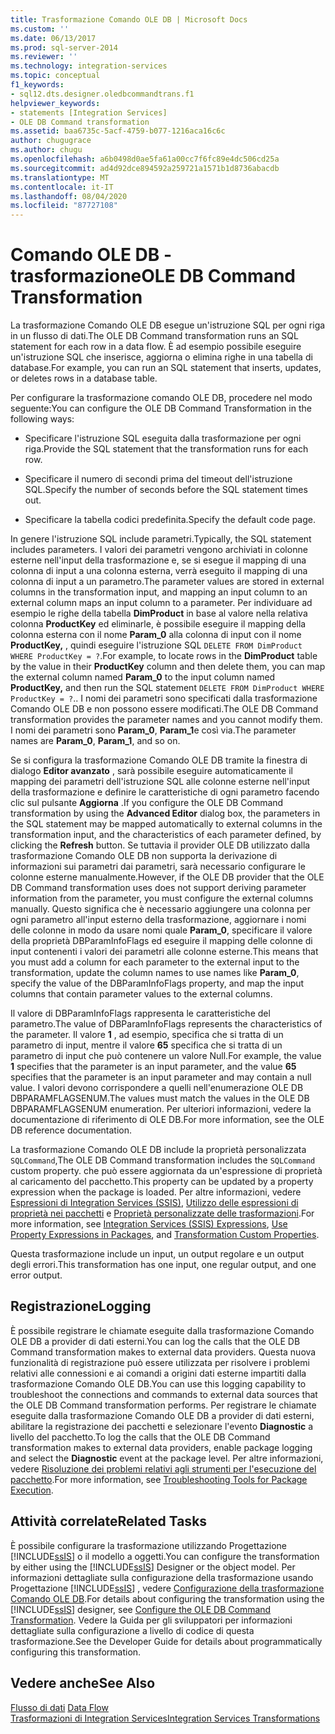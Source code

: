 ```yaml
---
title: Trasformazione Comando OLE DB | Microsoft Docs
ms.custom: ''
ms.date: 06/13/2017
ms.prod: sql-server-2014
ms.reviewer: ''
ms.technology: integration-services
ms.topic: conceptual
f1_keywords:
- sql12.dts.designer.oledbcommandtrans.f1
helpviewer_keywords:
- statements [Integration Services]
- OLE DB Command transformation
ms.assetid: baa6735c-5acf-4759-b077-1216aca16c6c
author: chugugrace
ms.author: chugu
ms.openlocfilehash: a6b0498d0ae5fa61a00cc7f6fc89e4dc506cd25a
ms.sourcegitcommit: ad4d92dce894592a259721a1571b1d8736abacdb
ms.translationtype: MT
ms.contentlocale: it-IT
ms.lasthandoff: 08/04/2020
ms.locfileid: "87727108"
---
```

# <a name="ole-db-command-transformation"></a><span data-ttu-id="2a35e-102">Comando OLE DB - trasformazione</span><span class="sxs-lookup"><span data-stu-id="2a35e-102">OLE DB Command Transformation</span></span>
  <span data-ttu-id="2a35e-103">La trasformazione Comando OLE DB esegue un'istruzione SQL per ogni riga in un flusso di dati.</span><span class="sxs-lookup"><span data-stu-id="2a35e-103">The OLE DB Command transformation runs an SQL statement for each row in a data flow.</span></span> <span data-ttu-id="2a35e-104">È ad esempio possibile eseguire un'istruzione SQL che inserisce, aggiorna o elimina righe in una tabella di database.</span><span class="sxs-lookup"><span data-stu-id="2a35e-104">For example, you can run an SQL statement that inserts, updates, or deletes rows in a database table.</span></span>  
  
 <span data-ttu-id="2a35e-105">Per configurare la trasformazione comando OLE DB, procedere nel modo seguente:</span><span class="sxs-lookup"><span data-stu-id="2a35e-105">You can configure the OLE DB Command Transformation in the following ways:</span></span>  
  
-   <span data-ttu-id="2a35e-106">Specificare l'istruzione SQL eseguita dalla trasformazione per ogni riga.</span><span class="sxs-lookup"><span data-stu-id="2a35e-106">Provide the SQL statement that the transformation runs for each row.</span></span>  
  
-   <span data-ttu-id="2a35e-107">Specificare il numero di secondi prima del timeout dell'istruzione SQL.</span><span class="sxs-lookup"><span data-stu-id="2a35e-107">Specify the number of seconds before the SQL statement times out.</span></span>  
  
-   <span data-ttu-id="2a35e-108">Specificare la tabella codici predefinita.</span><span class="sxs-lookup"><span data-stu-id="2a35e-108">Specify the default code page.</span></span>  
  
 <span data-ttu-id="2a35e-109">In genere l'istruzione SQL include parametri.</span><span class="sxs-lookup"><span data-stu-id="2a35e-109">Typically, the SQL statement includes parameters.</span></span> <span data-ttu-id="2a35e-110">I valori dei parametri vengono archiviati in colonne esterne nell'input della trasformazione e, se si esegue il mapping di una colonna di input a una colonna esterna, verrà eseguito il mapping di una colonna di input a un parametro.</span><span class="sxs-lookup"><span data-stu-id="2a35e-110">The parameter values are stored in external columns in the transformation input, and mapping an input column to an external column maps an input column to a parameter.</span></span> <span data-ttu-id="2a35e-111">Per individuare ad esempio le righe della tabella **DimProduct** in base al valore nella relativa colonna **ProductKey** ed eliminarle, è possibile eseguire il mapping della colonna esterna con il nome **Param_0** alla colonna di input con il nome **ProductKey,** , quindi eseguire l'istruzione SQL `DELETE FROM DimProduct WHERE ProductKey = ?`.</span><span class="sxs-lookup"><span data-stu-id="2a35e-111">For example, to locate rows in the **DimProduct** table by the value in their **ProductKey** column and then delete them, you can map the external column named **Param_0** to the input column named **ProductKey,** and then run the SQL statement `DELETE FROM DimProduct WHERE ProductKey = ?`..</span></span> <span data-ttu-id="2a35e-112">I nomi dei parametri sono specificati dalla trasformazione Comando OLE DB e non possono essere modificati.</span><span class="sxs-lookup"><span data-stu-id="2a35e-112">The OLE DB Command transformation provides the parameter names and you cannot modify them.</span></span> <span data-ttu-id="2a35e-113">I nomi dei parametri sono **Param_0**, **Param_1**e così via.</span><span class="sxs-lookup"><span data-stu-id="2a35e-113">The parameter names are **Param_0**, **Param_1**, and so on.</span></span>  
  
 <span data-ttu-id="2a35e-114">Se si configura la trasformazione Comando OLE DB tramite la finestra di dialogo **Editor avanzato** , sarà possibile eseguire automaticamente il mapping dei parametri dell'istruzione SQL alle colonne esterne nell'input della trasformazione e definire le caratteristiche di ogni parametro facendo clic sul pulsante **Aggiorna** .</span><span class="sxs-lookup"><span data-stu-id="2a35e-114">If you configure the OLE DB Command transformation by using the **Advanced Editor** dialog box, the parameters in the SQL statement may be mapped automatically to external columns in the transformation input, and the characteristics of each parameter defined, by clicking the **Refresh** button.</span></span> <span data-ttu-id="2a35e-115">Se tuttavia il provider OLE DB utilizzato dalla trasformazione Comando OLE DB non supporta la derivazione di informazioni sui parametri dai parametri, sarà necessario configurare le colonne esterne manualmente.</span><span class="sxs-lookup"><span data-stu-id="2a35e-115">However, if the OLE DB provider that the OLE DB Command transformation uses does not support deriving parameter information from the parameter, you must configure the external columns manually.</span></span> <span data-ttu-id="2a35e-116">Questo significa che è necessario aggiungere una colonna per ogni parametro all'input esterno della trasformazione, aggiornare i nomi delle colonne in modo da usare nomi quale **Param_0**, specificare il valore della proprietà DBParamInfoFlags ed eseguire il mapping delle colonne di input contenenti i valori dei parametri alle colonne esterne.</span><span class="sxs-lookup"><span data-stu-id="2a35e-116">This means that you must add a column for each parameter to the external input to the transformation, update the column names to use names like **Param_0**, specify the value of the DBParamInfoFlags property, and map the input columns that contain parameter values to the external columns.</span></span>  
  
 <span data-ttu-id="2a35e-117">Il valore di DBParamInfoFlags rappresenta le caratteristiche del parametro.</span><span class="sxs-lookup"><span data-stu-id="2a35e-117">The value of DBParamInfoFlags represents the characteristics of the parameter.</span></span> <span data-ttu-id="2a35e-118">Il valore **1** , ad esempio, specifica che si tratta di un parametro di input, mentre il valore **65** specifica che si tratta di un parametro di input che può contenere un valore Null.</span><span class="sxs-lookup"><span data-stu-id="2a35e-118">For example, the value **1** specifies that the parameter is an input parameter, and the value **65** specifies that the parameter is an input parameter and may contain a null value.</span></span> <span data-ttu-id="2a35e-119">I valori devono corrispondere a quelli nell'enumerazione OLE DB DBPARAMFLAGSENUM.</span><span class="sxs-lookup"><span data-stu-id="2a35e-119">The values must match the values in the OLE DB DBPARAMFLAGSENUM enumeration.</span></span> <span data-ttu-id="2a35e-120">Per ulteriori informazioni, vedere la documentazione di riferimento di OLE DB.</span><span class="sxs-lookup"><span data-stu-id="2a35e-120">For more information, see the OLE DB reference documentation.</span></span>  
  
 <span data-ttu-id="2a35e-121">La trasformazione Comando OLE DB include la proprietà personalizzata `SQLCommand`,</span><span class="sxs-lookup"><span data-stu-id="2a35e-121">The OLE DB Command transformation includes the `SQLCommand` custom property.</span></span> <span data-ttu-id="2a35e-122">che può essere aggiornata da un'espressione di proprietà al caricamento del pacchetto.</span><span class="sxs-lookup"><span data-stu-id="2a35e-122">This property can be updated by a property expression when the package is loaded.</span></span> <span data-ttu-id="2a35e-123">Per altre informazioni, vedere [Espressioni di Integration Services &#40;SSIS&#41;](../../expressions/integration-services-ssis-expressions.md), [Utilizzo delle espressioni di proprietà nei pacchetti](../../expressions/use-property-expressions-in-packages.md) e [Proprietà personalizzate delle trasformazioni](transformation-custom-properties.md).</span><span class="sxs-lookup"><span data-stu-id="2a35e-123">For more information, see [Integration Services &#40;SSIS&#41; Expressions](../../expressions/integration-services-ssis-expressions.md), [Use Property Expressions in Packages](../../expressions/use-property-expressions-in-packages.md), and [Transformation Custom Properties](transformation-custom-properties.md).</span></span>  
  
 <span data-ttu-id="2a35e-124">Questa trasformazione include un input, un output regolare e un output degli errori.</span><span class="sxs-lookup"><span data-stu-id="2a35e-124">This transformation has one input, one regular output, and one error output.</span></span>  
  
## <a name="logging"></a><span data-ttu-id="2a35e-125">Registrazione</span><span class="sxs-lookup"><span data-stu-id="2a35e-125">Logging</span></span>  
 <span data-ttu-id="2a35e-126">È possibile registrare le chiamate eseguite dalla trasformazione Comando OLE DB a provider di dati esterni.</span><span class="sxs-lookup"><span data-stu-id="2a35e-126">You can log the calls that the OLE DB Command transformation makes to external data providers.</span></span> <span data-ttu-id="2a35e-127">Questa nuova funzionalità di registrazione può essere utilizzata per risolvere i problemi relativi alle connessioni e ai comandi a origini dati esterne impartiti dalla trasformazione Comando OLE DB.</span><span class="sxs-lookup"><span data-stu-id="2a35e-127">You can use this logging capability to troubleshoot the connections and commands to external data sources that the OLE DB Command transformation performs.</span></span> <span data-ttu-id="2a35e-128">Per registrare le chiamate eseguite dalla trasformazione Comando OLE DB a provider di dati esterni, abilitare la registrazione dei pacchetti e selezionare l'evento **Diagnostic** a livello del pacchetto.</span><span class="sxs-lookup"><span data-stu-id="2a35e-128">To log the calls that the OLE DB Command transformation makes to external data providers, enable package logging and select the **Diagnostic** event at the package level.</span></span> <span data-ttu-id="2a35e-129">Per altre informazioni, vedere [Risoluzione dei problemi relativi agli strumenti per l'esecuzione del pacchetto](../../troubleshooting/troubleshooting-tools-for-package-execution.md).</span><span class="sxs-lookup"><span data-stu-id="2a35e-129">For more information, see [Troubleshooting Tools for Package Execution](../../troubleshooting/troubleshooting-tools-for-package-execution.md).</span></span>  
  
## <a name="related-tasks"></a><span data-ttu-id="2a35e-130">Attività correlate</span><span class="sxs-lookup"><span data-stu-id="2a35e-130">Related Tasks</span></span>  
 <span data-ttu-id="2a35e-131">È possibile configurare la trasformazione utilizzando Progettazione [!INCLUDE[ssIS](../../../includes/ssis-md.md)] o il modello a oggetti.</span><span class="sxs-lookup"><span data-stu-id="2a35e-131">You can configure the transformation by either using the [!INCLUDE[ssIS](../../../includes/ssis-md.md)] Designer or the object model.</span></span> <span data-ttu-id="2a35e-132">Per informazioni dettagliate sulla configurazione della trasformazione usando Progettazione [!INCLUDE[ssIS](../../../includes/ssis-md.md)] , vedere  [Configurazione della trasformazione Comando OLE DB](../../configure-the-ole-db-command-transformation.md).</span><span class="sxs-lookup"><span data-stu-id="2a35e-132">For details about configuring the transformation using the [!INCLUDE[ssIS](../../../includes/ssis-md.md)] designer, see  [Configure the OLE DB Command Transformation](../../configure-the-ole-db-command-transformation.md).</span></span> <span data-ttu-id="2a35e-133">Vedere la Guida per gli sviluppatori per informazioni dettagliate sulla configurazione a livello di codice di questa trasformazione.</span><span class="sxs-lookup"><span data-stu-id="2a35e-133">See the Developer Guide for details about programmatically configuring this transformation.</span></span>  
  
## <a name="see-also"></a><span data-ttu-id="2a35e-134">Vedere anche</span><span class="sxs-lookup"><span data-stu-id="2a35e-134">See Also</span></span>  
 <span data-ttu-id="2a35e-135">[Flusso di dati](../data-flow.md) </span><span class="sxs-lookup"><span data-stu-id="2a35e-135">[Data Flow](../data-flow.md) </span></span>  
 [<span data-ttu-id="2a35e-136">Trasformazioni di Integration Services</span><span class="sxs-lookup"><span data-stu-id="2a35e-136">Integration Services Transformations</span></span>](integration-services-transformations.md)  
  
  

